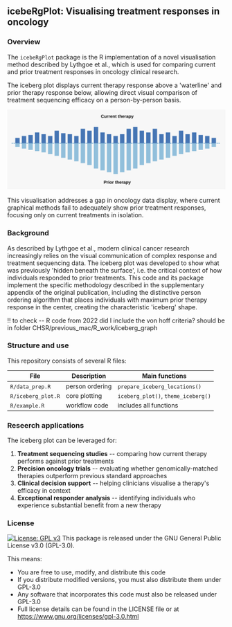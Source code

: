 ## icebeRgPlot: Visualising treatment responses in oncology


### Overview

The `icebeRgPlot` package is the R implementation of a novel visualisation method described by Lythgoe et al., which is used for comparing current and prior treatment responses in oncology clinical research. 

The iceberg plot displays current therapy response above a 'waterline' and prior therapy response below, allowing direct visual comparison of treatment sequencing efficacy on a person-by-person basis.

<p align="center"> <img src="iceberg_mod.svg" width="600" alt="iceberg plot's idea"> </p>

This visualisation addresses a gap in oncology data display, where current graphical methods fail to adequately show prior treatment responses, focusing only on current treatments in isolation.

### Background

As described by Lythgoe et al., modern clinical cancer research increasingly relies on the visual communication of complex response and treatment sequencing data. The iceberg plot was developed to show what was previously 'hidden beneath the surface', i.e. the critical context of how individuals responded to prior treatments.
This code and its package implement the specific methodology described in the supplementary appendix of the original publication, including the distinctive person ordering algorithm that places individuals with maximum prior therapy response in the center, creating the characteristic 'iceberg' shape.

!! to check -- R code from 2022 did I include the von hoff criteria? should be in folder CHSR/previous_mac/R_work/iceberg_graph

### Structure and use

This repository consists of several R files:

| File | Description | Main functions |
|------|-------------|---------------|
| `R/data_prep.R` | person ordering | `prepare_iceberg_locations()` |
| `R/iceberg_plot.R` | core plotting | `iceberg_plot()`, `theme_iceberg()` |
| `R/example.R` | workflow code | includes all functions |


### Reseerch applications

The iceberg plot can be leveraged for:

1. **Treatment sequencing studies** -- comparing how current therapy performs against prior treatments
2. **Precision oncology trials** -- evaluating whether genomically-matched therapies outperform previous standard approaches
3. **Clinical decision support** -- helping clinicians visualise a therapy's efficacy in context
4. **Exceptional responder analysis** -- identifying individuals who experience substantial benefit from a new therapy


### License

[![License: GPL v3](https://img.shields.io/badge/License-GPLv3-blue.svg)](https://www.gnu.org/licenses/gpl-3.0)
This package is released under the GNU General Public License v3.0 (GPL-3.0).

This means:
- You are free to use, modify, and distribute this code
- If you distribute modified versions, you must also distribute them under GPL-3.0
- Any software that incorporates this code must also be released under GPL-3.0
- Full license details can be found in the LICENSE file or at https://www.gnu.org/licenses/gpl-3.0.html

